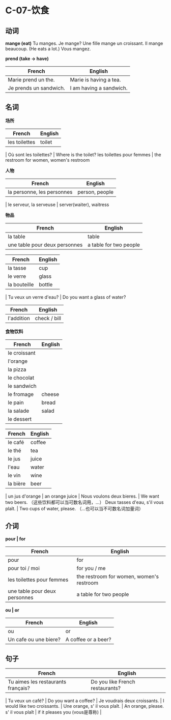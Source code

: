 # C-07-饮食

## 动词

**mange (eat)**
Tu manges.
Je mange? 
Une fille mange un croissant.
Il mange beaucoup. (He eats a lot.)
Vous mangez.

**prend (take -> have)**

French | English
---- | ----
Marie prend un the. | Marie is having a tea.
Je prends un sandwich. | I am having a sandwich.

## 名词

**场所**

French | English
---- | ----
les toilettes | toilet
 | 
Où sont les toilettes? | Where is the toilet?
les toilettes pour femmes | the restroom for women, women's restroom

**人物**

French | English
---- | ----
la personne, les personnes | person, people
 | 
le serveur, la serveuse | server(waiter), waitress

**物品**

French | English
---- | ----
la table | table
une table pour deux personnes | a table for two people

French | English
---- | ----
la tasse | cup
le verre | glass
la bouteille | bottle
 | 
Tu veux un verre d'eau? | Do you want a glass of water?

French | English
---- | ----
l'addition | check / bill

**食物饮料**

French | English
---- | ----
le croissant |
l'orange |
la pizza |
le chocolat |
le sandwich | 
le fromage | cheese
le pain | bread
la salade | salad
le dessert | 

French | English
---- | ----
le café | coffee
le thé | tea
le jus | juice
l'eau | water
le vin | wine
la bière | beer
 | 
un jus d'orange | an orange juice
 | 
Nous voulons deux bieres. | We want two beers. （这些饮料都可以当可数名词用，...）
Deux tasses d'eau, s'il vous plaît. | Two cups of water, please. （...也可以当不可数名词加量词）


## 介词

**pour | for**

French | English
---- | ----
pour | for
pour toi / moi | for you / me
les toilettes pour femmes | the restroom for women, women's restroom
une table pour deux personnes | a table for two people

**ou | or**

French | English
---- | ----
ou | or
Un cafe ou une biere? | A coffee or a beer?

## 句子

French | English
---- | ----
Tu aimes les restaurants français? | Do you like French restaurants?
 | 
Tu veux un café? | Do you want a coffee?
 | 
Je voudrais deux croissants. | I would like two croissants.
 | 
Une orange, s' il vous plaît. | An orange, please. 
s' il vous plaît | if it pleases you (vous是尊称)
 | 




